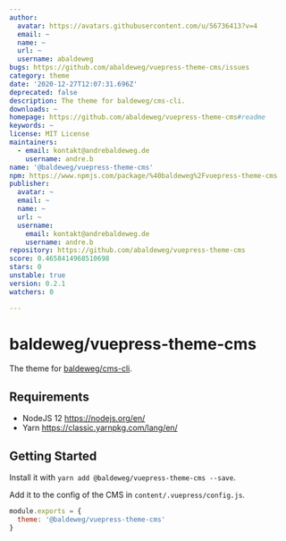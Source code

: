 ```yaml
---
author:
  avatar: https://avatars.githubusercontent.com/u/56736413?v=4
  email: ~
  name: ~
  url: ~
  username: abaldeweg
bugs: https://github.com/abaldeweg/vuepress-theme-cms/issues
category: theme
date: '2020-12-27T12:07:31.696Z'
deprecated: false
description: The theme for baldeweg/cms-cli.
downloads: ~
homepage: https://github.com/abaldeweg/vuepress-theme-cms#readme
keywords: ~
license: MIT License
maintainers:
  - email: kontakt@andrebaldeweg.de
    username: andre.b
name: '@baldeweg/vuepress-theme-cms'
npm: https://www.npmjs.com/package/%40baldeweg%2Fvuepress-theme-cms
publisher:
  avatar: ~
  email: ~
  name: ~
  url: ~
  username:
    email: kontakt@andrebaldeweg.de
    username: andre.b
repository: https://github.com/abaldeweg/vuepress-theme-cms
score: 0.4658414968510698
stars: 0
unstable: true
version: 0.2.1
watchers: 0

---
```


# baldeweg/vuepress-theme-cms

The theme for [baldeweg/cms-cli](https://github.com/abaldeweg/cms-cli).

## Requirements

- NodeJS 12 <https://nodejs.org/en/>
- Yarn <https://classic.yarnpkg.com/lang/en/>

## Getting Started

Install it with `yarn add @baldeweg/vuepress-theme-cms --save`.

Add it to the config of the CMS in `content/.vuepress/config.js`.

```js
module.exports = {
  theme: '@baldeweg/vuepress-theme-cms'
}
```
